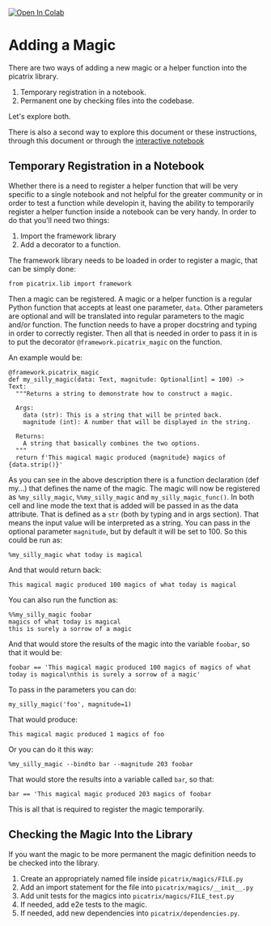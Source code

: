 [![Open In Colab](https://colab.research.google.com/assets/colab-badge.svg)](https://colab.research.google.com/github/google/picatrix/blob/main/notebooks/adding_magic.ipynb)

# Adding a Magic

There are two ways of adding a new magic or a helper function into
the picatrix library.

1. Temporary registration in a notebook.
2. Permanent one by checking files into the codebase.

Let's explore both.

There is also a second way to explore this document or these instructions,
through this document or through the [interactive notebook](https://colab.research.google.com/github/google/picatrix/blob/main/notebooks/adding_magic.ipynb)

## Temporary Registration in a Notebook

Whether there is a need to register a helper function that will be
very specific to a single notebook and not helpful for the greater
community or in order to test a function while developin it, having
the ability to temporarily register a helper function inside a notebook
can be very handy. In order to do that you'll need two things:

1. Import the framework library
2. Add a decorator to a function.

The framework library needs to be loaded in order to register a magic,
that can be simply done:

```
from picatrix.lib import framework
```

Then a magic can be registered. A magic or a helper function is a regular
Python function that accepts at least one parameter, `data`. Other parameters
are optional and will be translated into regular parameters to the magic
and/or function. The function needs to have a proper docstring and typing
in order to correctly register. Then all that is needed in order to pass
it in is to put the decorator `@framework.picatrix_magic` on the function.

An example would be:

```
@framework.picatrix_magic
def my_silly_magic(data: Text, magnitude: Optional[int] = 100) -> Text:
  """Returns a string to demonstrate how to construct a magic.

  Args:
    data (str): This is a string that will be printed back.
    magnitude (int): A number that will be displayed in the string.

  Returns:
    A string that basically combines the two options.
  """
  return f'This magical magic produced {magnitude} magics of {data.strip()}'
```

As you can see in the above description there is a function declaration (def my...)
that defines the name of the magic. The magic will now be registered as
`%my_silly_magic`, `%%my_silly_magic` and `my_silly_magic_func()`. In both cell
and line mode the text that is added will be passed in as the data attribute.
That is defined as a `str` (both by typing and in args section). That means the
input value will be interpreted as a string. You can pass in the optional
parameter `magnitude`, but by default it will be set to 100. So this could
be run as:

```
%my_silly_magic what today is magical
```

And that would return back:
```
This magical magic produced 100 magics of what today is magical
```

You can also run the function as:

```
%%my_silly_magic foobar
magics of what today is magical
this is surely a sorrow of a magic
```

And that would store the results of the magic into the variable `foobar`, so that
it would be:

```
foobar == 'This magical magic produced 100 magics of magics of what today is magical\nthis is surely a sorrow of a magic'
```

To pass in the parameters you can do:

```
my_silly_magic('foo', magnitude=1)
```

That would produce:

```
This magical magic produced 1 magics of foo
```

Or you can do it this way:

```
%my_silly_magic --bindto bar --magnitude 203 foobar
```

That would store the results into a variable called `bar`, so that:

```
bar == 'This magical magic produced 203 magics of foobar
```

This is all that is required to register the magic temporarily.

## Checking the Magic Into the Library

If you want the magic to be more permanent the magic definition needs
to be checked into the library.

1. Create an appropriately named file inside `picatrix/magics/FILE.py`
2. Add an import statement for the file into `picatrix/magics/__init__.py`
3. Add unit tests for the magics into `picatrix/magics/FILE_test.py`
4. If needed, add e2e tests to the magic.
5. If needed, add new dependencies into `picatrix/dependencies.py`.
